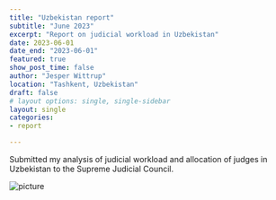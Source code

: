 ```yaml
---
title: "Uzbekistan report"
subtitle: "June 2023"
excerpt: "Report on judicial workload in Uzbekistan"
date: 2023-06-01
date_end: "2023-06-01"
featured: true
show_post_time: false
author: "Jesper Wittrup"
location: "Tashkent, Uzbekistan"
draft: false
# layout options: single, single-sidebar
layout: single
categories:
- report

---
```


Submitted my analysis of judicial workload and allocation of judges in Uzbekistan to the Supreme Judicial Council. 

![picture](/uzb.jpg)
